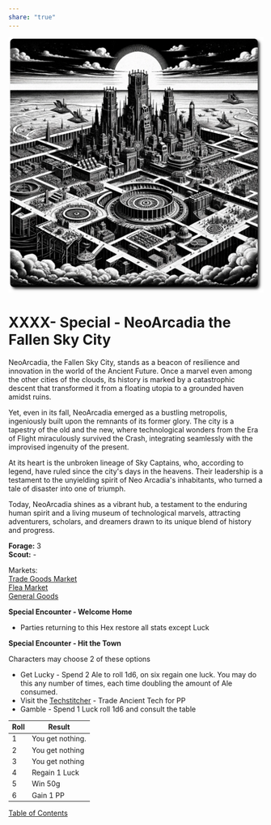 ```yaml
---  
share: "true"  
---  
```

  
![neoarcadia](./neoarcadia.png)    
    
# XXXX- Special - NeoArcadia the Fallen Sky City    
    
NeoArcadia, the Fallen Sky City, stands as a beacon of resilience and innovation in the world of the Ancient Future. Once a marvel even among the other cities of the clouds, its history is marked by a catastrophic descent that transformed it from a floating utopia to a grounded haven amidst ruins.     
    
Yet, even in its fall, NeoArcadia emerged as a bustling metropolis, ingeniously built upon the remnants of its former glory. The city is a tapestry of the old and the new, where technological wonders from the Era of Flight miraculously survived the Crash, integrating seamlessly with the improvised ingenuity of the present.     
    
At its heart is the unbroken lineage of Sky Captains, who, according to legend, have ruled since the city's days in the heavens. Their leadership is a testament to the unyielding spirit of Neo Arcadia's inhabitants, who turned a tale of disaster into one of triumph.     
    
Today, NeoArcadia shines as a vibrant hub, a testament to the enduring human spirit and a living museum of technological marvels, attracting adventurers, scholars, and dreamers drawn to its unique blend of history and progress.    
    
**Forage:** 3    
**Scout:** -    
    
Markets:    
[Trade Goods Market](./Trade%Goods-Market.html)    
[Flea Market](./Flea-Market.html)    
[General Goods](./General-Goods.html)    
    
**Special Encounter - Welcome Home**    
    
- Parties returning to this Hex restore all stats except Luck    
    
**Special Encounter - Hit the Town**    
    
Characters may choose 2 of these options    
- Get Lucky - Spend 2 Ale to roll 1d6, on six regain one luck. You may do this any number of times, each time doubling the amount of Ale consumed.    
- Visit the [Techstitcher](./Techstitcher.html) - Trade Ancient Tech for PP    
- Gamble - Spend 1 Luck roll 1d6 and consult the table    
    
| Roll | Result |    
| ---- | ---- |    
| 1 | You get nothing. |    
| 2 | You get nothing |    
| 3 | You get nothing |    
| 4 | Regain 1 Luck |    
| 5 | Win 50g |    
| 6 | Gain 1 PP |    
    
[Table of Contents](./Table-of-Contents.html)